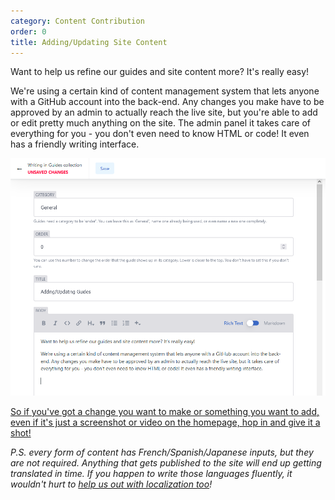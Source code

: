 ```yaml
---
category: Content Contribution
order: 0
title: Adding/Updating Site Content
---
```

Want to help us refine our guides and site content more? It's really easy!

We're using a certain kind of content management system that lets anyone with a GitHub account into the back-end. Any changes you make have to be approved by an admin to actually reach the live site, but you're able to add or edit pretty much anything on the site. The admin panel it takes care of everything for you - you don't even need to know HTML or code! It even has a friendly writing interface.

![](/img/uploads/writing.png)

[So if you've got a change you want to make or something you want to add, even if it's just a screenshot or video on the homepage, hop in and give it a shot!](/admin)

*P.S. every form of content has French/Spanish/Japanese inputs, but they are not required. Anything that gets published to the site will end up getting translated in time. If you happen to write those languages fluently, it wouldn't hurt to [help us out with localization too](/guides/website-localization)!*